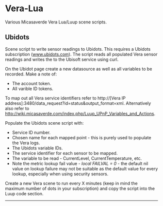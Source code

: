 # Vera-Lua

Various Micasaverde Vera Lua/Luup scene scripts.

## Ubidots

Scene script to write sensor readings to Ubidots. This requires a Ubidots subscription (www.ubidots.com).
The script reads all populated Vera sensor readings and writes the to the Ubisoft service using curl.

On the Ubidot page create a new datasource as well as all variables to be recorded. Make a note of:

* The account token.
* All varible ID tokens.

To map out all Vera service identifiers refer to http://[Vera IP address]:3480/data_request?id=status&output_format=xml.
Alternatively also refer to http://wiki.micasaverde.com/index.php/Luup_UPnP_Variables_and_Actions.

Populate the Ubidots scene script with:

* Service ID number.
* Chosen name for each mapped point - this is purely used to populate the Vera logs.
* The Ubidots variable IDs.
* The service identifier for each sensor to be mapped.
* The variable to be read - CurrentLevel, CurrentTemperature, etc.
* Note the metric lookup fail value - *local FAILVAL = 0* - the default nil value on lookup failure may not be suitable as the default value for every lookup, especially when using security sensors.

Create a new Vera scene to run every X minutes (keep in mind the maximum number of dots in your subscription) and copy the script into the Luup code section.

---
